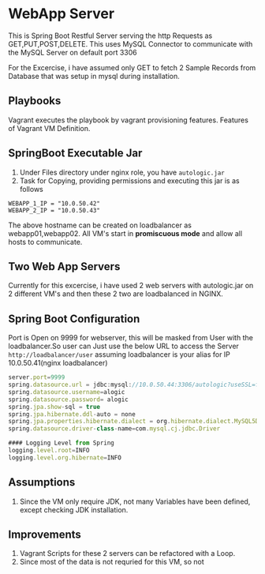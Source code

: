 WebApp Server
============

This is Spring Boot Restful Server serving the http Requests as GET,PUT,POST,DELETE. This uses MySQL Connector to 
communicate with the MySQL Server on default port 3306 

For the Excercise, i have assumed only GET to fetch 2 Sample Records from Database that was setup in mysql during installation.

Playbooks
---------

Vagrant executes the playbook by vagrant provisioning features.
Features of Vagrant VM Definition.

SpringBoot Executable Jar
--------------------------
1) Under Files directory under nginx role, you have `autologic.jar`
2) Task for Copying, providing permissions and executing this jar is as follows
```
WEBAPP_1_IP = "10.0.50.42"
WEBAPP_2_IP = "10.0.50.43"
```
The above hostname can be created on loadbalancer as webapp01,webapp02.
All VM's start in  **promiscuous mode** and allow all hosts to communicate.


Two Web App Servers
--------------------------

Currently for this excercise, i have used 2 web servers with autologic.jar on 2 different VM's and 
then these 2 two are loadbalanced in NGINX. 

Spring Boot Configuration
---------------------------
Port is Open on 9999 for webserver, this will be masked  from User with the 
loadbalancer.So user can Just use the below URL to access the Server
`http://loadbalancer/user` assuming loadbalancer is your alias for IP 10.0.50.41(nginx loadbalancer)


```javascript
server.port=9999
spring.datasource.url = jdbc:mysql://10.0.50.44:3306/autologic?useSSL=false
spring.datasource.username=alogic
spring.datasource.password= alogic
spring.jpa.show-sql = true
spring.jpa.hibernate.ddl-auto = none
spring.jpa.properties.hibernate.dialect = org.hibernate.dialect.MySQL5Dialect
spring.datasource.driver-class-name=com.mysql.cj.jdbc.Driver

#### Logging Level from Spring
logging.level.root=INFO
logging.level.org.hibernate=INFO

```

Assumptions
------------------------
1) Since the VM only require JDK, not many Variables have been defined, except checking JDK installation.


Improvements
-----------------------

1) Vagrant Scripts for these 2 servers can be refactored with a Loop.
2) Since most of the data is not requried for this VM, so not
